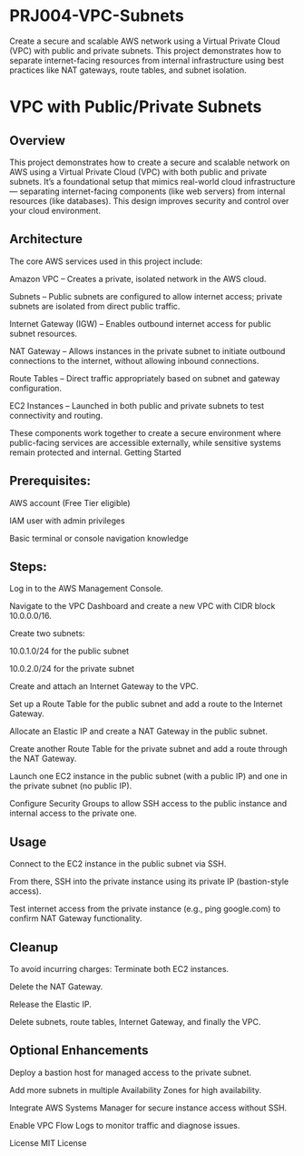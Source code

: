 # PRJ004-VPC-Subnets
Create a secure and scalable AWS network using a Virtual Private Cloud (VPC) with public and private subnets. This project demonstrates how to separate internet-facing resources from internal infrastructure using best practices like NAT gateways, route tables, and subnet isolation.

# VPC with Public/Private Subnets

## Overview
This project demonstrates how to create a secure and scalable network on AWS using a Virtual Private Cloud (VPC) with both public and private subnets. It’s a foundational setup that mimics real-world cloud infrastructure — separating internet-facing components (like web servers) from internal resources (like databases). This design improves security and control over your cloud environment.

## Architecture
The core AWS services used in this project include:

Amazon VPC – Creates a private, isolated network in the AWS cloud.


Subnets – Public subnets are configured to allow internet access; private subnets are isolated from direct public traffic.


Internet Gateway (IGW) – Enables outbound internet access for public subnet resources.


NAT Gateway – Allows instances in the private subnet to initiate outbound connections to the internet, without allowing inbound connections.


Route Tables – Direct traffic appropriately based on subnet and gateway configuration.


EC2 Instances – Launched in both public and private subnets to test connectivity and routing.


These components work together to create a secure environment where public-facing services are accessible externally, while sensitive systems remain protected and internal.
Getting Started

## Prerequisites:
AWS account (Free Tier eligible)


IAM user with admin privileges


Basic terminal or console navigation knowledge


## Steps:
Log in to the AWS Management Console.


Navigate to the VPC Dashboard and create a new VPC with CIDR block 10.0.0.0/16.


Create two subnets:


10.0.1.0/24 for the public subnet


10.0.2.0/24 for the private subnet


Create and attach an Internet Gateway to the VPC.


Set up a Route Table for the public subnet and add a route to the Internet Gateway.


Allocate an Elastic IP and create a NAT Gateway in the public subnet.


Create another Route Table for the private subnet and add a route through the NAT Gateway.


Launch one EC2 instance in the public subnet (with a public IP) and one in the private subnet (no public IP).


Configure Security Groups to allow SSH access to the public instance and internal access to the private one.


## Usage
Connect to the EC2 instance in the public subnet via SSH.


From there, SSH into the private instance using its private IP (bastion-style access).


Test internet access from the private instance (e.g., ping google.com) to confirm NAT Gateway functionality.


## Cleanup
To avoid incurring charges:
Terminate both EC2 instances.


Delete the NAT Gateway.


Release the Elastic IP.


Delete subnets, route tables, Internet Gateway, and finally the VPC.


## Optional Enhancements
Deploy a bastion host for managed access to the private subnet.


Add more subnets in multiple Availability Zones for high availability.


Integrate AWS Systems Manager for secure instance access without SSH.


Enable VPC Flow Logs to monitor traffic and diagnose issues.


License
MIT License

